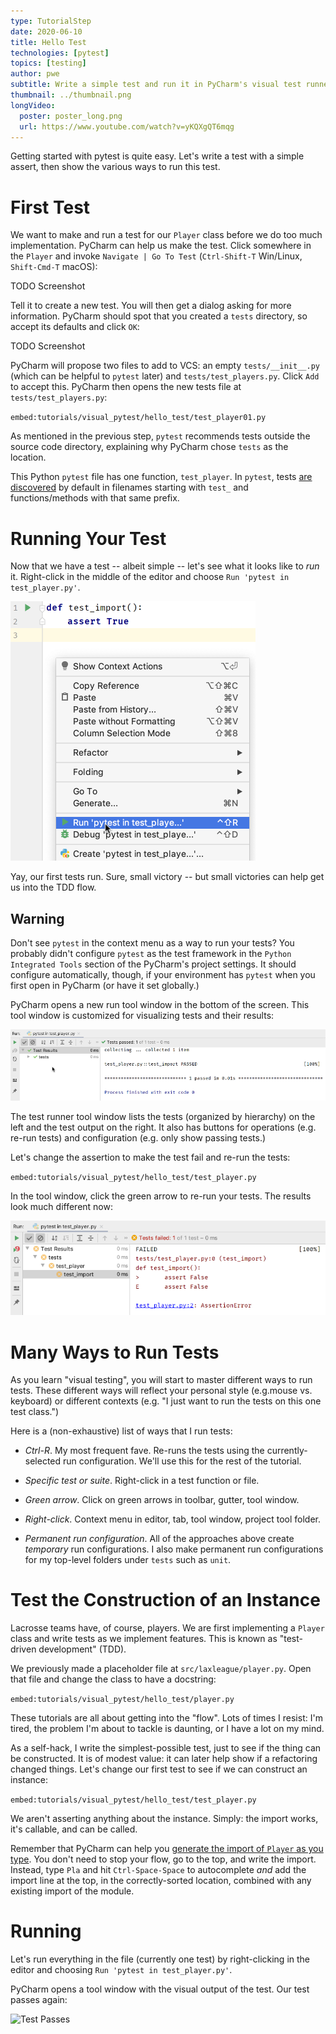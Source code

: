 ```yaml
---
type: TutorialStep
date: 2020-06-10
title: Hello Test
technologies: [pytest]
topics: [testing]
author: pwe
subtitle: Write a simple test and run it in PyCharm's visual test runner.
thumbnail: ../thumbnail.png
longVideo:
  poster: poster_long.png
  url: https://www.youtube.com/watch?v=yKQXgQT6mqg
---
```


Getting started with pytest is quite easy.
Let's write a test with a simple assert, then show the various ways to run this test.

# First Test

We want to make and run a test for our `Player` class before we do too much implementation.
PyCharm can help us make the test.
Click somewhere in the `Player` and invoke `Navigate | Go To Test` (`Ctrl-Shift-T` Win/Linux, `Shift-Cmd-T` macOS):

TODO Screenshot

Tell it to create a new test.
You will then get a dialog asking for more information.
PyCharm should spot that you created a `tests` directory, so accept its defaults and click `OK`:

TODO Screenshot

PyCharm will propose two files to add to VCS: an empty `tests/__init__.py` (which can be helpful to `pytest` later) and `tests/test_players.py`.
Click `Add` to accept this.
PyCharm then opens the new tests file at `tests/test_players.py`:

`embed:tutorials/visual_pytest/hello_test/test_player01.py`

As mentioned in the previous step, `pytest` recommends tests outside the source code directory, explaining why PyCharm chose `tests` as the location.

This Python `pytest` file has one function, `test_player`. 
In `pytest`, tests [are discovered](https://docs.pytest.org/en/latest/goodpractices.html#conventions-for-python-test-discovery) by default in filenames starting with `test_` and functions/methods with that same prefix.

# Running Your Test

Now that we have a test -- albeit simple -- let's see what it looks like to *run* it. 
Right-click in the middle of the editor and choose `Run 'pytest in test_player.py'`.

![Run Tests via Context Menu](./context_menu.png)

Yay, our first tests run. 
Sure, small victory -- but small victories can help get us into the TDD flow.

## Warning

Don't see `pytest` in the context menu as a way to run your tests?
You probably didn't configure `pytest` as the test framework in the `Python Integrated Tools` section of the PyCharm's project settings. 
It should configure automatically, though, if your environment has `pytest` when you first open in PyCharm (or have it set globally.)

PyCharm opens a new run tool window in the bottom of the screen.
This tool window is customized for visualizing tests and their results:

![Run Tests Tool Window](./tool_window.png)

The test runner tool window lists the tests (organized by hierarchy) on the left and the test output on the right. 
It also has buttons for operations (e.g. re-run tests) and configuration (e.g. only show passing tests.)

Let's change the assertion to make the test fail and re-run the tests:

`embed:tutorials/visual_pytest/hello_test/test_player.py`

In the tool window, click the green arrow to re-run your tests. 
The results look much different now:

![Failing Tests](./failing.png)

# Many Ways to Run Tests

As you learn "visual testing", you will start to master different ways to run tests. 
These different ways will reflect your personal style (e.g.mouse vs. keyboard) or different contexts (e.g. "I just want to run the tests on this one test class.")

Here is a (non-exhaustive) list of ways that I run tests:

- *Ctrl-R*. 
My most frequent fave. 
Re-runs the tests using the currently-selected run configuration. 
We'll use this for the rest of the tutorial.

- *Specific test or suite*. 
Right-click in a test function or file.

- *Green arrow*. Click on green arrows in toolbar, gutter, tool window.

- *Right-click*. Context menu in editor, tab, tool window, project tool folder.

- *Permanent run configuration*.
All of the approaches above create *temporary* run configurations. 
I also make permanent run configurations for my top-level folders under `tests` such as `unit`.

# Test the Construction of an Instance

Lacrosse teams have, of course, players. 
We are first implementing a `Player` class and write tests as we implement features.
This is known as "test-driven development" (TDD).

We previously made a placeholder file at `src/laxleague/player.py`.
Open that file and change the class to have a docstring:

`embed:tutorials/visual_pytest/hello_test/player.py`

These tutorials are all about getting into the "flow". 
Lots of times I resist: I'm tired, the problem I'm about to tackle is daunting, or I have a lot on my mind.

As a self-hack, I write the simplest-possible test, just to see if the thing can be constructed. 
It is of modest value: it can later help show if a refactoring changed things.
Let's change our first test to see if we can construct an instance:

`embed:tutorials/visual_pytest/hello_test/test_player.py`

We aren't asserting anything about the instance.
Simply: the import works, it's callable, and can be called.

Remember that PyCharm can help you [generate the import of `Player` as you type](../../../tips/generate-imports-while-typing/). 
You don't need to stop your flow, go to the top, and write the import. 
Instead, type `Pla` and hit `Ctrl-Space-Space` to autocomplete *and* add the import line at the top, in the correctly-sorted location, combined with any existing import of the module.

# Running

Let's run everything in the file (currently one test) by right-clicking in the editor and choosing `Run 'pytest in test_player.py'`.

PyCharm opens a tool window with the visual output of the test.
Our test passes again:

![Test Passes](./test_passes.png)

